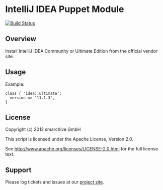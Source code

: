 IntelliJ IDEA Puppet Module
===========================

[![Build Status](https://secure.travis-ci.org/smarchive/puppet-idea.png)](http://travis-ci.org/smarchive/puppet-idea)

Overview
--------

Install IntelliJ IDEA Community or Ultimate Edition from the official vendor site.


Usage
-----

Example:

    class { 'idea::ultimate':
      version => '11.1.3',
    }


License
-------

Copyright (c) 2012 smarchive GmbH

This script is licensed under the Apache License, Version 2.0.

See http://www.apache.org/licenses/LICENSE-2.0.html for the full license text.


Support
-------

Please log tickets and issues at our [project site](https://github.com/smarchive/puppet-idea/issues).
